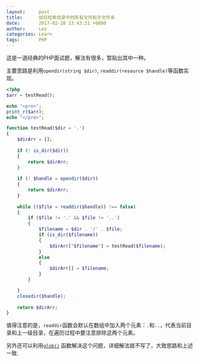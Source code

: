 ```yaml
---
layout:     post
title:      如何检索目录中的所有文件和子文件夹
date:       2017-02-28 13:43:31 +0800
author:     Leo
categories: Learn
tags:       PHP
---
```

这是一道经典的PHP面试题，解法有很多，暂贴出其中一种。

主要思路是利用`opendir(string $dir)`, `readdir(resource $handle)`等函数实现。

```php
<?php
$arr = testRead();

echo "<pre>";
print_r($arr);
echo "</pre>";

function testRead($dir = '.')
{
	$dirArr = [];	
	
	if (! is_dir($dir))
	{
		return $dirArr;
	}
	
	if (! $handle = opendir($dir))
	{
		return $dirArr;
	}
	
	while (($file = readdir($handle)) !== false)
	{
		if ($file != '.' && $file != '..')
		{
			$filename = $dir . '/' . $file;
			if (is_dir($filename))
			{
				$dirArr["$filename"] = testRead($filename);
			}
			else
			{
				$dirArr[] = $filename;
			}
		}

	}
	closedir($handle);
	
	return $dirArr;
}
```

值得注意的是，`readdir`函数会默认在数组中加入两个元素：`.`和`..`，代表当前目录和上一级目录，在遍历过程中要注意排除这两个元素。

另外还可以利用[`glob()`](https://secure.php.net/manual/en/function.glob.php) 函数解决这个问题，详细解法就不写了，大致思路和上述一致.
